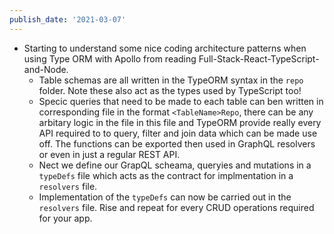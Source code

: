 ```yaml
---
publish_date: '2021-03-07'
---
```


- Starting to understand some nice coding architecture patterns when using Type ORM with Apollo from reading Full-Stack-React-TypeScript-and-Node.
  - Table schemas are all written in the TypeORM syntax in the `repo` folder. Note these also act as the types used by TypeScript too!
  - Specic queries that need to be made to each table can ben written in corresponding file in the format `<TableName>Repo`, there can be any arbitary logic in the file in this file and TypeORM provide really every API required to to query, filter and join data which can be made use off. The functions can be exported then used in GraphQL resolvers or even in just a regular REST API.
  - Nect we define our GrapQL scheama, queryies and mutations in a `typeDefs` file which acts as the contract for implmentation in a `resolvers` file.
  - Implementation of the `typeDefs` can now be carried out in the `resolvers` file. Rise and repeat for every CRUD operations required for your app.
